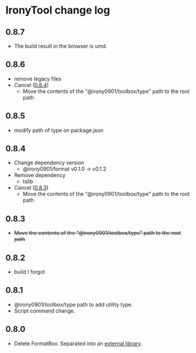 # IronyTool change log

## 0.8.7
* The build result in the browser is umd.

## 0.8.6
* remove legacy files
* Cancel ([0.8.4](#0.8.4)) 
  - Move the contents of the "@irony0901/toolbox/type" path to the root path


## 0.8.5
* modify path of type on package.json

## 0.8.4
* Change dependency version
  - @irony0901/format v0.1.0 -> v0.1.2
* Remove dependency 
  - tslib
* Cancel ([0.8.3](#0.8.3)) 
  - Move the contents of the "@irony0901/toolbox/type" path to the root path

## 0.8.3
* ~~Move the contents of the "@irony0901/toolbox/type" path to the root path~~


## 0.8.2
* build I forgot

## 0.8.1
* @irony0901/toolbox/type path to add utility type.
* Script command change.

## 0.8.0

* Delete FormatBox. Separated into an [external library](https://github.com/irony1090/irony-format).

